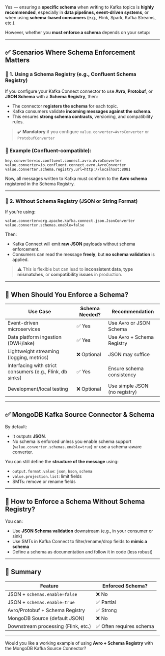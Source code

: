 Yes — ensuring a **specific schema** when writing to Kafka topics is **highly recommended**, especially in **data pipelines, event-driven systems**, or when using **schema-based consumers** (e.g., Flink, Spark, Kafka Streams, etc.).

However, whether you **must enforce a schema** depends on your setup:

---

## ✅ Scenarios Where Schema Enforcement Matters

### 🧩 1. **Using a Schema Registry (e.g., Confluent Schema Registry)**

If you configure your Kafka Connect connector to use **Avro**, **Protobuf**, or **JSON Schema** with a **Schema Registry**, then:

* The connector **registers the schema** for each topic.
* Kafka consumers validate **incoming messages against the schema**.
* This ensures **strong schema contracts**, versioning, and compatibility rules.

> ✔️ **Mandatory** if you configure `value.converter=AvroConverter` or `ProtobufConverter`

### 🔧 Example (Confluent-compatible):

```properties
key.converter=io.confluent.connect.avro.AvroConverter
value.converter=io.confluent.connect.avro.AvroConverter
value.converter.schema.registry.url=http://localhost:8081
```

Now, all messages written to Kafka must conform to the **Avro schema** registered in the Schema Registry.

---

### 🧩 2. **Without Schema Registry (JSON or String Format)**

If you're using:

```properties
value.converter=org.apache.kafka.connect.json.JsonConverter
value.converter.schemas.enable=false
```

Then:

* Kafka Connect will emit **raw JSON** payloads without schema enforcement.
* Consumers can read the message **freely**, but **no schema validation** is applied.

> ⚠️ This is flexible but can lead to **inconsistent data**, **type mismatches**, or **compatibility issues** in production.

---

## 🔐 When Should You Enforce a Schema?

| Use Case                                                  | Schema Needed? | Recommendation                |
| --------------------------------------------------------- | -------------- | ----------------------------- |
| Event-driven microservices                                | ✅ Yes          | Use Avro or JSON Schema       |
| Data platform ingestion (DWH/lake)                        | ✅ Yes          | Use Avro + Schema Registry    |
| Lightweight streaming (logging, metrics)                  | ❌ Optional     | JSON may suffice              |
| Interfacing with strict consumers (e.g., Flink, db sinks) | ✅ Yes          | Ensure schema consistency     |
| Development/local testing                                 | ❌ Optional     | Use simple JSON (no registry) |

---

## ✅ MongoDB Kafka Source Connector & Schema

By default:

* It outputs **JSON**.
* No schema is enforced unless you enable schema support (`value.converter.schemas.enable=true`) or use a schema-aware converter.

You can still define the **structure of the message** using:

* `output.format.value`: `json`, `bson`, `schema`
* `value.projection.list`: limit fields
* SMTs: remove or rename fields

---

## 🧪 How to Enforce a Schema Without Schema Registry?

You can:

* Use **JSON Schema validation** downstream (e.g., in your consumer or sink)
* Use SMTs in Kafka Connect to filter/rename/drop fields to **mimic a schema**
* Define a schema as documentation and follow it in code (less robust)

---

## 📌 Summary

| Feature                             | Enforced Schema?        |
| ----------------------------------- | ----------------------- |
| JSON + `schemas.enable=false`       | ❌ No                    |
| JSON + `schemas.enable=true`        | ✅ Partial               |
| Avro/Protobuf + Schema Registry     | ✅ Strong                |
| MongoDB Source (default JSON)       | ❌ No                    |
| Downstream processing (Flink, etc.) | ✅ Often requires schema |

---

Would you like a working example of using **Avro + Schema Registry** with the MongoDB Kafka Source Connector?
